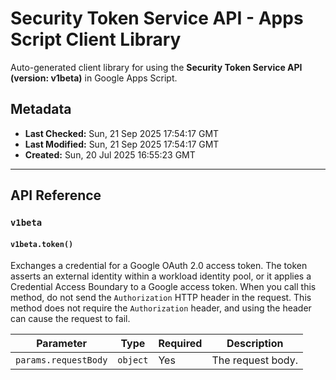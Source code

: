 # Security Token Service API - Apps Script Client Library

Auto-generated client library for using the **Security Token Service API (version: v1beta)** in Google Apps Script.

## Metadata

- **Last Checked:** Sun, 21 Sep 2025 17:54:17 GMT
- **Last Modified:** Sun, 21 Sep 2025 17:54:17 GMT
- **Created:** Sun, 20 Jul 2025 16:55:23 GMT



---

## API Reference

### `v1beta`

#### `v1beta.token()`

Exchanges a credential for a Google OAuth 2.0 access token. The token asserts an external identity within a workload identity pool, or it applies a Credential Access Boundary to a Google access token. When you call this method, do not send the `Authorization` HTTP header in the request. This method does not require the `Authorization` header, and using the header can cause the request to fail.

| Parameter | Type | Required | Description |
|---|---|---|---|
| `params.requestBody` | `object` | Yes | The request body. |